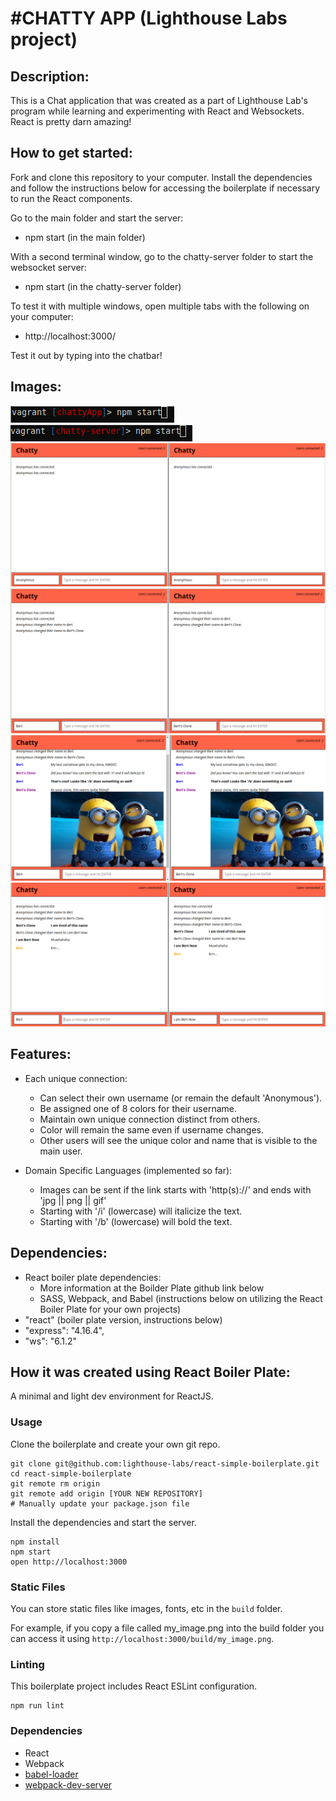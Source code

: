 #CHATTY APP (Lighthouse Labs project)
=====================================

## Description:

This is a Chat application that was created as a part of Lighthouse Lab's program while learning and experimenting with React and Websockets. React is pretty darn amazing!

## How to get started:

Fork and clone this repository to your computer. Install the dependencies and follow the instructions below for accessing the boilerplate if necessary to run the React components.

Go to the main folder and start the server:
 - npm start (in the main folder)

With a second terminal window, go to the chatty-server folder to start the websocket server:
 - npm start (in the chatty-server folder)

To test it with multiple windows, open multiple tabs with the following on your computer:
 - http://localhost:3000/

Test it out by typing into the chatbar!

## Images:

![Start Program](https://github.com/bert-bae/chattyapp/blob/master/src/imgs/chattyappstart.png?raw=true)
![Start Server](https://github.com/bert-bae/chattyapp/blob/master/src/imgs/serverstart.png?raw=true)
![Example 1](https://github.com/bert-bae/chattyapp/blob/master/src/imgs/test1.png?raw=true)
![Example 2](https://github.com/bert-bae/chattyapp/blob/master/src/imgs/test2.png?raw=true)
![Example 3](https://github.com/bert-bae/chattyapp/blob/master/src/imgs/test3.png?raw=true)
![Example 4](https://github.com/bert-bae/chattyapp/blob/master/src/imgs/test5.png?raw=true)

## Features:

- Each unique connection:
  - Can select their own username (or remain the default 'Anonymous').
  - Be assigned one of 8 colors for their username.
  - Maintain own unique connection distinct from others.
  - Color will remain the same even if username changes.
  - Other users will see the unique color and name that is visible to the main user.

- Domain Specific Languages (implemented so far):
  - Images can be sent if the link starts with 'http(s)://' and ends with 'jpg || png || gif'
  - Starting with '/i' (lowercase) will italicize the text.
  - Starting with '/b' (lowercase) will bold the text.

## Dependencies: 
- React boiler plate dependencies:
  - More information at the Boilder Plate github link below
  - SASS, Webpack, and Babel (instructions below on utilizing the React Boiler Plate for your own projects)
- "react" (boiler plate version, instructions below)
- "express": "4.16.4",
- "ws": "6.1.2"

## How it was created using React Boiler Plate:

A minimal and light dev environment for ReactJS.

### Usage

Clone the boilerplate and create your own git repo.

```
git clone git@github.com:lighthouse-labs/react-simple-boilerplate.git
cd react-simple-boilerplate
git remote rm origin
git remote add origin [YOUR NEW REPOSITORY]
# Manually update your package.json file
```

Install the dependencies and start the server.

```
npm install
npm start
open http://localhost:3000
```

### Static Files

You can store static files like images, fonts, etc in the `build` folder.

For example, if you copy a file called my_image.png into the build folder you can access it using `http://localhost:3000/build/my_image.png`.

### Linting

This boilerplate project includes React ESLint configuration.

```
npm run lint
```

### Dependencies

* React
* Webpack
* [babel-loader](https://github.com/babel/babel-loader)
* [webpack-dev-server](https://github.com/webpack/webpack-dev-server)
